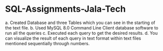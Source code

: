 # SQL-Assignments-Jala-Tech

a. Created Database and three Tables which you can see in the starting of the text file.
b. Used MySQL 8.0 Command Line Client database software to run all the queries
c. Executed each query to get the desired results.
d. You can visualize the result of each query in text format within text files mentioned sequentially through numbers.

